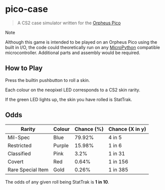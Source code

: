 # pico-case
> A CS2 case simulator written for the [Orpheus Pico](https://hack.club/pico)

> [!NOTE]
> Although this game is intended to be played on an Orpheus Pico using the built in I/O, the code could theoretically run on any [MicroPython](https://micropython.org/) compatible microcontroller. Additional parts and assembly would be required.

## How to Play
Press the builtin pushbutton to roll a skin.

Each colour on the neopixel LED corresponds to a CS2 skin rarity.

If the green LED lights up, the skin you have rolled is StatTrak.

## Odds
| Rarity            | Colour | Chance (%) | Chance (X in y) |
| ----------------- | ------ | ---------- | --------------- |
| Mil-Spec          | Blue   | 79.92%     | 4 in 5          |
| Restricted        | Purple | 15.98%     | 1 in 6          |
| Classified        | Pink   | 3.2%       | 1 in 31         |
| Covert            | Red    | 0.64%      | 1 in 156        |
| Rare Special Item | Gold   | 0.26%      | 1 in 385        |

The odds of any given roll being StatTrak is **1 in 10**.
